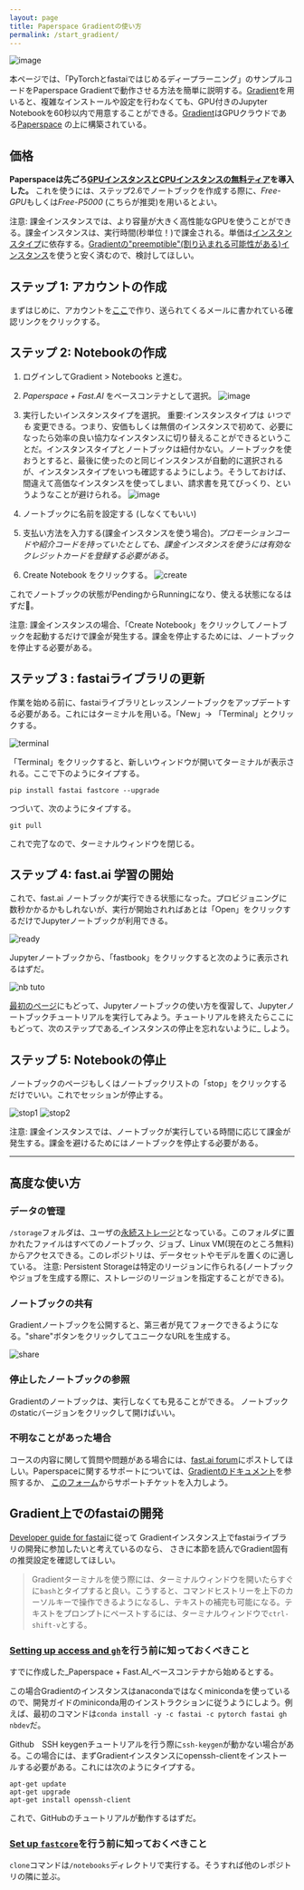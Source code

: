 ```yaml
---
layout: page
title: Paperspace Gradientの使い方
permalink: /start_gradient/
---
```


![image](images/gradient/fastaiv4-gradient-new.jpg)

本ページでは、「PyTorchとfastaiではじめるディープラーニング」のサンプルコードをPaperspace Gradientで動作させる方法を簡単に説明する。[Gradient](https://gradient.paperspace.com/)を用いると、複雑なインストールや設定を行わなくても、GPU付きのJupyter Notebookを60秒以内で用意することができる。[Gradient](https://gradient.paperspace.com/)はGPUクラウドである[Paperspace](https://www.paperspace.com/)
の上に構築されている。


## 価格

**Paperspaceは先ごろ[GPUインスタンスとCPUインスタンスの無料ティア](https://docs.paperspace.com/gradient/instances/free-instances)を導入した。** これを使うには、ステップ2.6でノートブックを作成する際に、*Free-GPU*もしくは*Free-P5000* (こちらが推奨)を用いるとよい。 

注意: 課金インスタンスでは、より容量が大きく高性能なGPUを使うことができる。課金インスタンスは、実行時間(秒単位！)で課金される。単価は[インスタンスタイプ](https://gradient.paperspace.com/instances)に依存する。[Gradientの"preemptible"(割り込まれる可能性がある)インスタンス](https://docs.paperspace.com/gradient/instances/preemptible-instances)を使うと安く済むので、検討してほしい。
 
## ステップ 1: アカウントの作成

まずはじめに、アカウントを[ここ](https://console.paperspace.com/signup?gradient=true)で作り、送られてくるメールに書かれている確認リンクをクリックする。
 
## ステップ 2: Notebookの作成

1. ログインしてGradient > Notebooks と進む。

1. _Paperspace + Fast.AI_ をベースコンテナとして選択。
![image](images/gradient/choose-container.jpg)

1. 実行したいインスタンスタイプを選択。
重要:インスタンスタイプは _いつでも_ 変更できる。つまり、安価もしくは無償のインスタンスで初めて、必要になったら効率の良い協力なインスタンスに切り替えることができるということだ。インスタンスタイプとノートブックは紐付かない。ノートブックを使おうとすると、最後に使ったのと同じインスタンスが自動的に選択されるが、インスタンスタイプをいつも確認するようにしよう。そうしておけば、間違えて高価なインスタンスを使ってしまい、請求書を見てびっくり、というようなことが避けられる。
![image](images/gradient/choose-instance.jpg)

1. ノートブックに名前を設定する (しなくてもいい)

1. 支払い方法を入力する(課金インスタンスを使う場合)。_プロモーションコードや紹介コードを持っていたとしても、課金インスタンスを使うには有効なクレジットカードを登録する必要がある_。

1. Create Notebook をクリックする。
![create](images/gradient/create.png)

これでノートブックの状態がPendingからRunningになり、使える状態になるはずだ🌟。

注意: 課金インスタンスの場合、「Create Notebook」をクリックしてノートブックを起動するだけで課金が発生する。課金を停止するためには、ノートブックを停止する必要がある。

## ステップ 3 : fastaiライブラリの更新

作業を始める前に、fastaiライブラリとレッスンノートブックをアップデートする必要がある。これにはターミナルを用いる。「New」->
「Terminal」とクリックする。

![terminal](images/gradient/terminal.jpg)

「Terminal」をクリックすると、新しいウィンドウが開いてターミナルが表示される。ここで下のようにタイプする。


    pip install fastai fastcore --upgrade

つづいて、次のようにタイプする。

    git pull

これで完了なので、ターミナルウィンドウを閉じる。


## ステップ 4: fast.ai 学習の開始

これで、fast.ai ノートブックが実行できる状態になった。プロビジョニングに数秒かかるかもしれないが、実行が開始されればあとは「Open」をクリックするだけでJupyterノートブックが利用できる。

![ready](images/gradient/ready.jpg)

Jupyterノートブックから、「fastbook」をクリックすると次のように表示されるはずだ。

![nb tuto](images/gradient/notebook-view-new.jpg)

[最初のページ](https://course.fast.ai/index.html)にもどって、Jupyterノートブックの使い方を復習して、Jupyterノートブックチュートリアルを実行してみよう。チュートリアルを終えたらここにもどって、次のステップである_インスタンスの停止を忘れないように_ しよう。
 
## ステップ 5: Notebookの停止

ノートブックのページもしくはノートブックリストの「stop」をクリックするだけでいい。これでセッションが停止する。

![stop1](images/gradient/stop-notebook1.jpg)
![stop2](images/gradient/stop-notebook-list.jpg)

注意: 課金インスタンスでは、ノートブックが実行している時間に応じて課金が発生する。課金を避けるためにはノートブックを停止する必要がある。

* * *

## 高度な使い方

### データの管理
`/storage`フォルダは、ユーザの[永続ストレージ](https://docs.paperspace.com/gradient/data/storage#persistent-storage)となっている。このフォルダに置かれたファイルはすべてのノートブック、ジョブ、Linux VM(現在のところ無料)からアクセスできる。このレポジトリは、データセットやモデルを置くのに適している。
注意: Persistent Storageは特定のリージョンに作られる(ノートブックやジョブを生成する際に、ストレージのリージョンを指定することができる)。


### ノートブックの共有

Gradientノートブックを公開すると、第三者が見てフォークできるようになる。"share"ボタンをクリックしてユニークなURLを生成する。

![share](images/gradient/share.jpg)

### 停止したノートブックの参照

Gradientのノートブックは、実行しなくても見ることができる。
ノートブックのstaticバージョンをクリックして開けばいい。

### 不明なことがあった場合

コースの内容に関して質問や問題がある場合には、[fast.ai forum](http://forums.fast.ai/)にポストしてほしい。Paperspaceに関するサポートについては、[Gradientのドキュメント](https://docs.paperspace.com/gradient/)を参照するか、 [このフォーム](https://support.paperspace.com/hc/en-us/requests/new)からサポートチケットを入力しよう。

## Gradient上でのfastaiの開発

[Developer guide for fastai](http://docs.fast.ai/dev-setup)に従って
Gradientインスタンス上でfastaiライブラリの開発に参加したいと考えているのなら、
さきに本節を読んでGradient固有の推奨設定を確認してほしい。


> Gradientターミナルを使う際には、ターミナルウィンドウを開いたらすぐに`bash`とタイプすると良い。こうすると、コマンドヒストリーを上下のカーソルキーで操作できるようになるし、テキストの補完も可能になる。テキストをプロンプトにペーストするには、ターミナルウィンドウで`ctrl-shift-v`とする。

### [Setting up access and `gh`](http://docs.fast.ai/dev-setup#Setting-up-access-and-gh)を行う前に知っておくべきこと

すでに作成した_Paperspace + Fast.AI_ベースコンテナから始めるとする。

この場合Gradientのインスタンスはanacondaではなくminicondaを使っているので、開発ガイドのminiconda用のインストラクションに従うようにしよう。例えば、最初のコマンドは`conda install -y -c fastai -c pytorch fastai gh nbdev`だ。

Github　SSH keygenチュートリアルを行う際に`ssh-keygen`が動かない場合がある。この場合には、まずGradientインスタンスにopenssh-clientをインストールする必要がある。これには次のようにタイプする。
 
    apt-get update
    apt-get upgrade
    apt-get install openssh-client

これで、GitHubのチュートリアルが動作するはずだ。

### [Set up `fastcore`](http://docs.fast.ai/dev-setup#Set-up-fastcore)を行う前に知っておくべきこと

`clone`コマンドは`/notebooks`ディレクトリで実行する。そうすれば他のレポジトリの隣に並ぶ。
 
